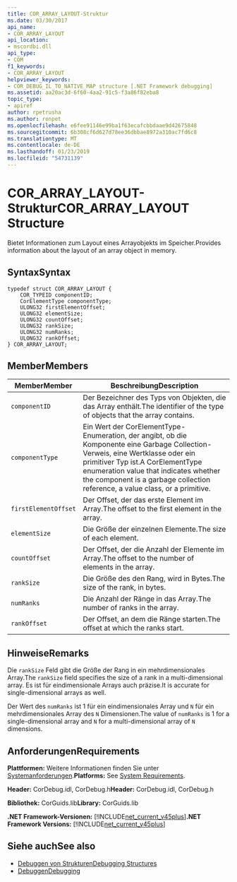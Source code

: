 ```yaml
---
title: COR_ARRAY_LAYOUT-Struktur
ms.date: 03/30/2017
api_name:
- COR_ARRAY_LAYOUT
api_location:
- mscordbi.dll
api_type:
- COM
f1_keywords:
- COR_ARRAY_LAYOUT
helpviewer_keywords:
- COR_DEBUG_IL_TO_NATIVE_MAP structure [.NET Framework debugging]
ms.assetid: aa20ac3d-6f60-4aa2-91c5-f3a86f82eba8
topic_type:
- apiref
author: rpetrusha
ms.author: ronpet
ms.openlocfilehash: e6fee91146e99ba1f63ecafcbbdaae9d42675848
ms.sourcegitcommit: 6b308cf6d627d78ee36dbbae8972a310ac7fd6c8
ms.translationtype: MT
ms.contentlocale: de-DE
ms.lasthandoff: 01/23/2019
ms.locfileid: "54731139"
---
```

# <a name="corarraylayout-structure"></a><span data-ttu-id="57730-102">COR_ARRAY_LAYOUT-Struktur</span><span class="sxs-lookup"><span data-stu-id="57730-102">COR_ARRAY_LAYOUT Structure</span></span>
<span data-ttu-id="57730-103">Bietet Informationen zum Layout eines Arrayobjekts im Speicher.</span><span class="sxs-lookup"><span data-stu-id="57730-103">Provides information about the layout of an array object in memory.</span></span>  
  
## <a name="syntax"></a><span data-ttu-id="57730-104">Syntax</span><span class="sxs-lookup"><span data-stu-id="57730-104">Syntax</span></span>  
  
```  
typedef struct COR_ARRAY_LAYOUT {  
    COR_TYPEID componentID;  
    CorElementType componentType;  
    ULONG32 firstElementOffset;  
    ULONG32 elementSize;  
    ULONG32 countOffset;   
    ULONG32 rankSize;   
    ULONG32 numRanks;   
    ULONG32 rankOffset;   
} COR_ARRAY_LAYOUT;  
```  
  
## <a name="members"></a><span data-ttu-id="57730-105">Member</span><span class="sxs-lookup"><span data-stu-id="57730-105">Members</span></span>  
  
|<span data-ttu-id="57730-106">Member</span><span class="sxs-lookup"><span data-stu-id="57730-106">Member</span></span>|<span data-ttu-id="57730-107">Beschreibung</span><span class="sxs-lookup"><span data-stu-id="57730-107">Description</span></span>|  
|------------|-----------------|  
|`componentID`|<span data-ttu-id="57730-108">Der Bezeichner des Typs von Objekten, die das Array enthält.</span><span class="sxs-lookup"><span data-stu-id="57730-108">The identifier of the type of objects that the array contains.</span></span>|  
|`componentType`|<span data-ttu-id="57730-109">Ein Wert der CorElementType-Enumeration, der angibt, ob die Komponente eine Garbage Collection-Verweis, eine Wertklasse oder ein primitiver Typ ist.</span><span class="sxs-lookup"><span data-stu-id="57730-109">A CorElementType enumeration value that indicates whether the component is a garbage collection reference, a value class, or a primitive.</span></span>|  
|`firstElementOffset`|<span data-ttu-id="57730-110">Der Offset, der das erste Element im Array.</span><span class="sxs-lookup"><span data-stu-id="57730-110">The offset to the first element in the array.</span></span>|  
|`elementSize`|<span data-ttu-id="57730-111">Die Größe der einzelnen Elemente.</span><span class="sxs-lookup"><span data-stu-id="57730-111">The size of each element.</span></span>|  
|`countOffset`|<span data-ttu-id="57730-112">Der Offset, der die Anzahl der Elemente im Array.</span><span class="sxs-lookup"><span data-stu-id="57730-112">The offset to the number of elements in the array.</span></span>|  
|`rankSize`|<span data-ttu-id="57730-113">Die Größe des den Rang, wird in Bytes.</span><span class="sxs-lookup"><span data-stu-id="57730-113">The size of the rank, in bytes.</span></span>|  
|`numRanks`|<span data-ttu-id="57730-114">Die Anzahl der Ränge in das Array.</span><span class="sxs-lookup"><span data-stu-id="57730-114">The number of ranks in the array.</span></span>|  
|`rankOffset`|<span data-ttu-id="57730-115">Der Offset, an dem die Ränge starten.</span><span class="sxs-lookup"><span data-stu-id="57730-115">The offset at which the ranks start.</span></span>|  
  
## <a name="remarks"></a><span data-ttu-id="57730-116">Hinweise</span><span class="sxs-lookup"><span data-stu-id="57730-116">Remarks</span></span>  
 <span data-ttu-id="57730-117">Die `rankSize` Feld gibt die Größe der Rang in ein mehrdimensionales Array.</span><span class="sxs-lookup"><span data-stu-id="57730-117">The `rankSize` field specifies the size of a rank in a multi-dimensional array.</span></span> <span data-ttu-id="57730-118">Es ist für eindimensionale Arrays auch präzise.</span><span class="sxs-lookup"><span data-stu-id="57730-118">It is accurate for single-dimensional arrays as well.</span></span>  
  
 <span data-ttu-id="57730-119">Der Wert des `numRanks` ist 1 für ein eindimensionales Array und `N` für ein mehrdimensionales Array des `N` Dimensionen.</span><span class="sxs-lookup"><span data-stu-id="57730-119">The value of `numRanks` is 1 for a single-dimensional array and `N` for a multi-dimensional array of `N` dimensions.</span></span>  
  
## <a name="requirements"></a><span data-ttu-id="57730-120">Anforderungen</span><span class="sxs-lookup"><span data-stu-id="57730-120">Requirements</span></span>  
 <span data-ttu-id="57730-121">**Plattformen:** Weitere Informationen finden Sie unter [Systemanforderungen](../../../../docs/framework/get-started/system-requirements.md).</span><span class="sxs-lookup"><span data-stu-id="57730-121">**Platforms:** See [System Requirements](../../../../docs/framework/get-started/system-requirements.md).</span></span>  
  
 <span data-ttu-id="57730-122">**Header:** CorDebug.idl, CorDebug.h</span><span class="sxs-lookup"><span data-stu-id="57730-122">**Header:** CorDebug.idl, CorDebug.h</span></span>  
  
 <span data-ttu-id="57730-123">**Bibliothek:** CorGuids.lib</span><span class="sxs-lookup"><span data-stu-id="57730-123">**Library:** CorGuids.lib</span></span>  
  
 <span data-ttu-id="57730-124">**.NET Framework-Versionen:** [!INCLUDE[net_current_v45plus](../../../../includes/net-current-v45plus-md.md)]</span><span class="sxs-lookup"><span data-stu-id="57730-124">**.NET Framework Versions:** [!INCLUDE[net_current_v45plus](../../../../includes/net-current-v45plus-md.md)]</span></span>  
  
## <a name="see-also"></a><span data-ttu-id="57730-125">Siehe auch</span><span class="sxs-lookup"><span data-stu-id="57730-125">See also</span></span>
- [<span data-ttu-id="57730-126">Debuggen von Strukturen</span><span class="sxs-lookup"><span data-stu-id="57730-126">Debugging Structures</span></span>](../../../../docs/framework/unmanaged-api/debugging/debugging-structures.md)
- [<span data-ttu-id="57730-127">Debuggen</span><span class="sxs-lookup"><span data-stu-id="57730-127">Debugging</span></span>](../../../../docs/framework/unmanaged-api/debugging/index.md)
